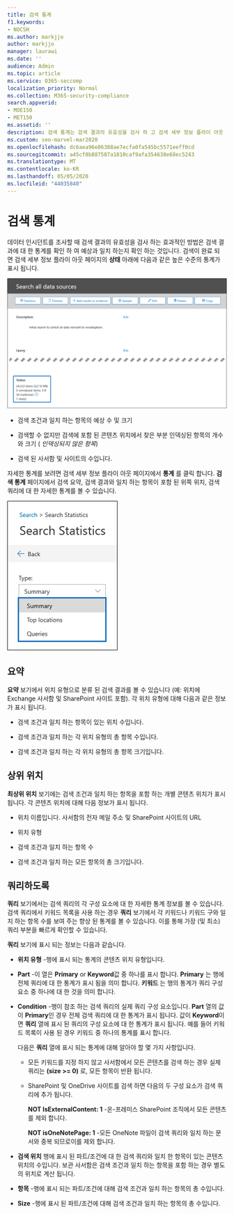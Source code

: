 ```yaml
---
title: 검색 통계
f1.keywords:
- NOCSH
ms.author: markjjo
author: markjjo
manager: laurawi
ms.date: ''
audience: Admin
ms.topic: article
ms.service: O365-seccomp
localization_priority: Normal
ms.collection: M365-security-compliance
search.appverid:
- MOE150
- MET150
ms.assetid: ''
description: 검색 통계는 검색 결과의 유효성을 검사 하 고 검색 세부 정보 플라이 아웃 페이지에서 상태 아래에 표시 하는 효율적인 방법입니다.
ms.custom: seo-marvel-mar2020
ms.openlocfilehash: dc6aea96e86388ae7ecfa0fa545bc5571eeff0cd
ms.sourcegitcommit: a45cf8b887587a1810caf9afa354638e68ec5243
ms.translationtype: MT
ms.contentlocale: ko-KR
ms.lasthandoff: 05/05/2020
ms.locfileid: "44035840"
---
```

# <a name="search-statistics"></a>검색 통계

데이터 인시던트를 조사할 때 검색 결과의 유효성을 검사 하는 효과적인 방법은 검색 결과에 대 한 통계를 확인 하 여 예상과 일치 하는지 확인 하는 것입니다. 검색이 완료 되 면 검색 세부 정보 플라이 아웃 페이지의 **상태** 아래에 다음과 같은 높은 수준의 통계가 표시 됩니다.

![검색 세부 정보 플라이 아웃 페이지의 검색 statisics](../media/SearchDetailsFlyout.png)

- 검색 조건과 일치 하는 항목의 예상 수 및 크기

- 검색할 수 없지만 검색에 포함 된 콘텐츠 위치에서 찾은 부분 인덱싱된 항목의 개수와 크기 ( *인덱싱되지 않은 항목*)

- 검색 된 사서함 및 사이트의 수입니다.

자세한 통계를 보려면 검색 세부 정보 플라이 아웃 페이지에서 **통계** 를 클릭 합니다. **검색 통계** 페이지에서 검색 요약, 검색 결과와 일치 하는 항목이 포함 된 위쪽 위치, 검색 쿼리에 대 한 자세한 통계를 볼 수 있습니다.

![검색 통계 드롭다운 목록](../media/SearchStatisticsDropDownList.png)

## <a name="summary"></a>요약

**요약** 보기에서 위치 유형으로 분류 된 검색 결과를 볼 수 있습니다 (예: 위치에 Exchange 사서함 및 SharePoint 사이트 포함). 각 위치 유형에 대해 다음과 같은 정보가 표시 됩니다.

- 검색 조건과 일치 하는 항목이 있는 위치 수입니다.

- 검색 조건과 일치 하는 각 위치 유형의 총 항목 수입니다.

- 검색 조건과 일치 하는 각 위치 유형의 총 항목 크기입니다.

## <a name="top-locations"></a>상위 위치

**최상위 위치** 보기에는 검색 조건과 일치 하는 항목을 포함 하는 개별 콘텐츠 위치가 표시 됩니다. 각 콘텐츠 위치에 대해 다음 정보가 표시 됩니다.

- 위치 이름입니다. 사서함의 전자 메일 주소 및 SharePoint 사이트의 URL

- 위치 유형

- 검색 조건과 일치 하는 항목 수

- 검색 조건과 일치 하는 모든 항목의 총 크기입니다.

## <a name="queries"></a>쿼리하도록

**쿼리** 보기에서는 검색 쿼리의 각 구성 요소에 대 한 자세한 통계 정보를 볼 수 있습니다. 검색 쿼리에서 키워드 목록을 사용 하는 경우 **쿼리** 보기에서 각 키워드나 키워드 구와 일치 하는 항목 수를 보여 주는 향상 된 통계를 볼 수 있습니다. 이를 통해 가장 (및 최소) 쿼리 부분을 빠르게 확인할 수 있습니다. 

**쿼리** 보기에 표시 되는 정보는 다음과 같습니다.

 - **위치 유형** -행에 표시 되는 통계의 콘텐츠 위치 유형입니다.

- **Part** -이 열은 **Primary** or **Keyword**값 중 하나를 표시 합니다. **Primary** 는 행에 전체 쿼리에 대 한 통계가 표시 됨을 의미 합니다. **키워드** 는 행의 통계가 쿼리 구성 요소 중 하나에 대 한 것을 의미 합니다.

- **Condition** -행이 참조 하는 검색 쿼리의 실제 쿼리 구성 요소입니다. **Part** 열의 값이 **Primary**인 경우 전체 검색 쿼리에 대 한 통계가 표시 됩니다. 값이 **Keyword**이면 **쿼리** 열에 표시 된 쿼리의 구성 요소에 대 한 통계가 표시 됩니다. 예를 들어 키워드 목록이 사용 된 경우 키워드 중 하나의 통계를 표시 합니다.

  다음은 **쿼리** 열에 표시 되는 통계에 대해 알아야 할 몇 가지 사항입니다.
  
  - 모든 키워드를 지정 하지 않고 사서함에서 모든 콘텐츠를 검색 하는 경우 실제 쿼리는 **(size >= 0)** 로, 모든 항목이 반환 됩니다.
  
  - SharePoint 및 OneDrive 사이트를 검색 하면 다음의 두 구성 요소가 검색 쿼리에 추가 됩니다.
    
    **NOT IsExternalContent: 1** -온-프레미스 SharePoint 조직에서 모든 콘텐츠를 제외 합니다.
    
    **NOT isOneNotePage: 1** -모든 OneNote 파일이 검색 쿼리와 일치 하는 문서와 중복 되므로이를 제외 합니다.

- **검색 위치** 행에 표시 된 파트/조건에 대 한 검색 쿼리와 일치 한 항목이 있는 콘텐츠 위치의 수입니다. 보관 사서함은 검색 조건과 일치 하는 항목을 포함 하는 경우 별도의 위치로 계산 됩니다.

- **항목** -행에 표시 되는 파트/조건에 대해 검색 조건과 일치 하는 항목의 총 수입니다.

- **Size** -행에 표시 된 파트/조건에 대해 검색 조건과 일치 하는 항목의 총 수입니다.

